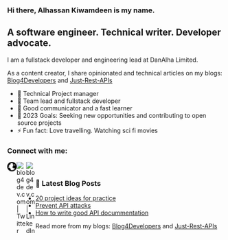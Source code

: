 ### Hi there, Alhassan Kiwamdeen is my name.

## A software engineer. Technical writer. Developer advocate.

I am a fullstack developer and engineering lead at DanAlha Limited.

As a content creator, I share opinionated and technical articles on my blogs: [Blog4Developers](https://www.blog4dev.com/) and [Just-Rest-APIs](https://justrestapi.com/)


- 🌱 Technical Project manager
- 👯 Team lead and fullstack developer
- 🔭 Good communicator and a fast learner
- 🥅 2023 Goals: Seeking new opportunities and contributing to open source projects
- ⚡ Fun fact: Love travelling. Watching sci fi movies

### Connect with me:

[<img align="left" alt="blog4dev.com" width="22px" src="https://raw.githubusercontent.com/iconic/open-iconic/master/svg/globe.svg" />](https://www.blog4dev.com/)
[<img align="left" alt="blog4dev.com | Twitter" width="22px" src="https://cdn.jsdelivr.net/npm/simple-icons@v3/icons/twitter.svg" />](https://twitter.com/akiwams)
[<img align="left" alt="blog4dev.com | LinkedIn" width="22px" src="https://cdn.jsdelivr.net/npm/simple-icons@v3/icons/linkedin.svg" />](https://www.linkedin.com/in/alhassan-kiwamdeen-56a144102/)
<br />

### 📕 Latest Blog Posts

- [20 project ideas for practice](https://www.blog4dev.com/developer-projects/)
- [Prevent API attacks](https://justrestapi.com/how-to-prevent-api-attacks/)
- [How to write good API docummentation](https://justrestapi.com/how-to-write-good-api-documentation/)         

Read more from my blogs: [Blog4Developers](https://www.blog4dev.com/) and [Just-Rest-APIs](https://justrestapi.com/)
